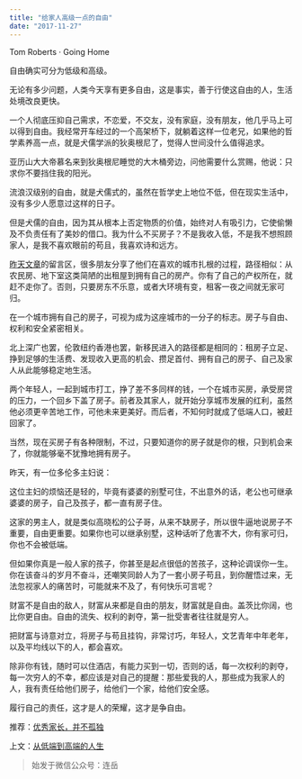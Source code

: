 ```yaml
---
title: "给家人高级一点的自由"
date: "2017-11-27"
---
```


Tom Roberts · Going Home

自由确实可分为低级和高级。

无论有多少问题，人类今天享有更多自由，这是事实，善于行使这自由的人，生活处境改良更快。

一个人彻底压抑自己需求，不恋爱，不交友，没有家庭，没有朋友，他几乎马上可以得到自由。我经常开车经过的一个高架桥下，就躺着这样一位老兄，如果他的哲学素养高一点，就是犬儒学派的狄奥根尼了，觉得人世间没什么值得追求。

亚历山大大帝慕名来到狄奥根尼睡觉的大木桶旁边，问他需要什么赏赐，他说：只求你不要挡住我的阳光。

流浪汉级别的自由，就是犬儒式的，虽然在哲学史上地位不低，但在现实生活中，没有多少人愿意过这样的日子。

但是犬儒的自由，因为其从根本上否定物质的价值，始终对人有吸引力，它使偷懒及不负责任有了美妙的借口。我为什么不买房子？不是我收入低，不是我不想照顾家人，是我不喜欢眼前的苟且，我喜欢诗和远方。

[昨天文章](http://mp.weixin.qq.com/s?__biz=MjM5NDU0Mjk2MQ==&mid=2651624173&idx=1&sn=49f4b931920d8f60ec27cb6bda92b921&chksm=bd7e16f38a099fe57300a1d2d877a49dcf6074cd64f6374391a321948ed5ed125c72d7b4dc7b&scene=21#wechat_redirect)的留言区，很多朋友分享了他们在喜欢的城市扎根的过程，路径相似：从农民房、地下室这类简陋的出租屋到拥有自己的房产。你有了自己的产权所在，就赶不走你了。否则，只要房东不乐意，或者大环境有变，租客一夜之间就无家可归。

在一个城市拥有自己的房子，可视为成为这座城市的一分子的标志。房子与自由、权利和安全紧密相关。

北上深广也罢，伦敦纽约香港也罢，新移民进入的路径都是相同的：租房子立足、挣到足够的生活费、发现收入更高的机会、攒足首付、拥有自己的房子、自己及家人从此能够稳定地生活。

两个年轻人，一起到城市打工，挣了差不多同样的钱，一个在城市买房，承受房贷的压力，一个回乡下盖了房子。前者及其家人，就开始分享城市发展的红利，虽然他必须更辛苦地工作，可他未来更美好。而后者，不知何时就成了低端人口，被赶回家了。

当然，现在买房子有各种限制，不过，只要知道你的房子就是你的根，只到机会来了，你就能够毫不犹豫地拥有房子。  

昨天，有一位多伦多主妇说：

这位主妇的烦恼还是轻的，毕竟有婆婆的别墅可住，不出意外的话，老公也可继承婆婆的房子，自己及孩子，都一直有房子住。

这家的男主人，就是类似高晓松的公子哥，从来不缺房子，所以很牛逼地说房子不重要，自由更重要。如果你也可以继承别墅，这种话听了危害不大，你有家可归，你也不会被低端。

但如果你真是一般人家的孩子，你甚至是起点很低的苦孩子，这种论调误你一生。你在该奋斗的岁月不奋斗，还嘲笑同龄人为了一套小房子苟且，到你醒悟过来，无法忽视家人的痛苦时，可能就来不及了，有何快乐可言呢？

财富不是自由的敌人，财富从来都是自由的朋友，财富就是自由。盖茨比你阔，也比你更自由。自由的流失、权利的剥夺，第一批受害者往往就是穷人。

把财富与诗意对立，将房子与苟且挂钩，非常讨巧，年轻人，文艺青年中年老年，以及平均线以下的人，都会喜欢。

除非你有钱，随时可以住酒店，有能力买到一切，否则的话，每一次权利的剥夺，每一次穷人的不幸，都应该是对自己的提醒：那些爱我的人，那些成为我家人的人，我有责任给他们房子，给他们一个家，给他们安全感。

履行自己的责任，这才是人的荣耀，这才是争自由。

推荐：[优秀家长，并不孤独](http://mp.weixin.qq.com/s?__biz=MjM5NDU0Mjk2MQ==&mid=2651623599&idx=1&sn=4d1441228bd70ec47b109c811edd96af&chksm=bd7e14b18a099da7b05807a541eb7e2c552b48c95930aa3cc3d671a172ce6c5f239d759ce3f3&scene=21#wechat_redirect)

上文：[从低端到高端的人生](http://mp.weixin.qq.com/s?__biz=MjM5NDU0Mjk2MQ==&mid=2651624173&idx=1&sn=49f4b931920d8f60ec27cb6bda92b921&chksm=bd7e16f38a099fe57300a1d2d877a49dcf6074cd64f6374391a321948ed5ed125c72d7b4dc7b&scene=21#wechat_redirect)

> 始发于微信公众号：连岳
